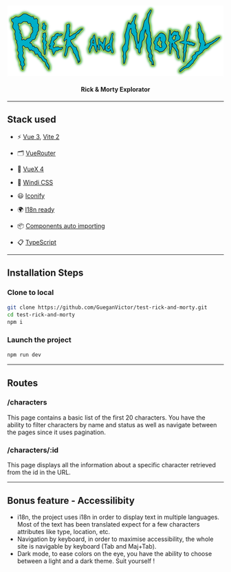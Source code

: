 <p align='center'>
  <img src='./src/assets/img/hero_logo.png' alt='Vue3-boilerplate'/>
</p>

<h4 align='center'>
Rick & Morty Explorator
</h4>

<hr/>

## Stack used

- ⚡️ [Vue 3](https://github.com/vuejs/vue-next), [Vite 2](https://github.com/vitejs/vite)

- 🗂 [VueRouter](https://router.vuejs.org/)

- 🛒 [VueX 4](https://vuex.vuejs.org/)

- 🎨 [Windi CSS](https://github.com/windicss/windicss)

- 😃 [Iconify](https://iconify.design/)

- 🌍 [I18n ready](https://github.com/antfu/vite-plugin-md)

- 📦 [Components auto importing](https://github.com/antfu/vite-plugin-components)

- 📋 [TypeScript](https://v3.vuejs.org/guide/typescript-support.html#typescript-support)

<hr/>

## Installation Steps

### Clone to local

```bash
git clone https://github.com/GueganVictor/test-rick-and-morty.git
cd test-rick-and-morty
npm i
```

### Launch the project

```bash
npm run dev
```

<hr/>

## Routes

### /characters

This page contains a basic list of the first 20 characters.
You have the ability to filter characters by name and status as well as navigate between the pages since it uses pagination.

### /characters/:id

This page displays all the information about a specific character retrieved from the id in the URL.

<hr/>

## Bonus feature - Accessilibity

- i18n, the project uses i18n in order to display text in multiple languages. Most of the text has been translated expect for a few characters attributes like type, location, etc.
- Navigation by keyboard, in order to maximise accessibility, the whole site is navigable by keyboard (Tab and Maj+Tab).
- Dark mode, to ease colors on the eye, you have the ability to choose between a light and a dark theme. Suit yourself !
